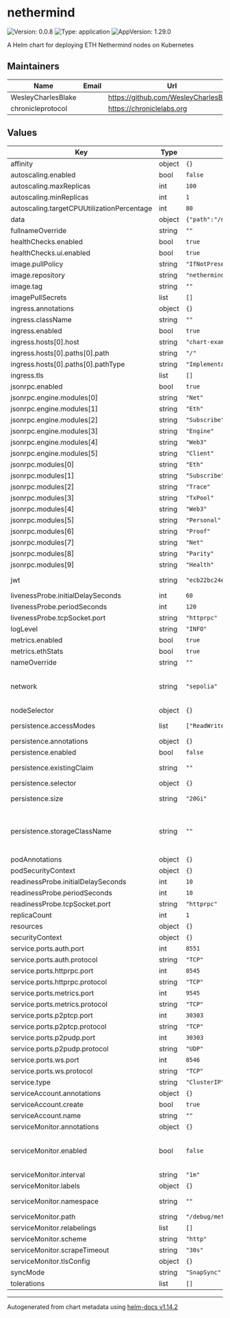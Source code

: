 # nethermind

![Version: 0.0.8](https://img.shields.io/badge/Version-0.0.8-informational?style=flat-square) ![Type: application](https://img.shields.io/badge/Type-application-informational?style=flat-square) ![AppVersion: 1.29.0](https://img.shields.io/badge/AppVersion-1.29.0-informational?style=flat-square)

A Helm chart for deploying ETH Nethermind nodes on Kubernetes

## Maintainers

| Name | Email | Url |
| ---- | ------ | --- |
| WesleyCharlesBlake |  | <https://github.com/WesleyCharlesBlake> |
| chronicleprotocol |  | <https://chroniclelabs.org> |

## Values

| Key | Type | Default | Description |
|-----|------|---------|-------------|
| affinity | object | `{}` |  |
| autoscaling.enabled | bool | `false` |  |
| autoscaling.maxReplicas | int | `100` |  |
| autoscaling.minReplicas | int | `1` |  |
| autoscaling.targetCPUUtilizationPercentage | int | `80` |  |
| data | object | `{"path":"/nethermind-data"}` | Path to store data |
| fullnameOverride | string | `""` |  |
| healthChecks.enabled | bool | `true` |  |
| healthChecks.ui.enabled | bool | `true` |  |
| image.pullPolicy | string | `"IfNotPresent"` |  |
| image.repository | string | `"nethermind/nethermind"` |  |
| image.tag | string | `""` |  |
| imagePullSecrets | list | `[]` |  |
| ingress.annotations | object | `{}` |  |
| ingress.className | string | `""` |  |
| ingress.enabled | bool | `true` |  |
| ingress.hosts[0].host | string | `"chart-example.local"` |  |
| ingress.hosts[0].paths[0].path | string | `"/"` |  |
| ingress.hosts[0].paths[0].pathType | string | `"ImplementationSpecific"` |  |
| ingress.tls | list | `[]` |  |
| jsonrpc.enabled | bool | `true` |  |
| jsonrpc.engine.modules[0] | string | `"Net"` |  |
| jsonrpc.engine.modules[1] | string | `"Eth"` |  |
| jsonrpc.engine.modules[2] | string | `"Subscribe"` |  |
| jsonrpc.engine.modules[3] | string | `"Engine"` |  |
| jsonrpc.engine.modules[4] | string | `"Web3"` |  |
| jsonrpc.engine.modules[5] | string | `"Client"` |  |
| jsonrpc.modules[0] | string | `"Eth"` |  |
| jsonrpc.modules[1] | string | `"Subscribe"` |  |
| jsonrpc.modules[2] | string | `"Trace"` |  |
| jsonrpc.modules[3] | string | `"TxPool"` |  |
| jsonrpc.modules[4] | string | `"Web3"` |  |
| jsonrpc.modules[5] | string | `"Personal"` |  |
| jsonrpc.modules[6] | string | `"Proof"` |  |
| jsonrpc.modules[7] | string | `"Net"` |  |
| jsonrpc.modules[8] | string | `"Parity"` |  |
| jsonrpc.modules[9] | string | `"Health"` |  |
| jwt | string | `"ecb22bc24e7d4061f7ed690ccd5846d7d73f5d2b9733267e12f56790398d908a"` | JWT secret used by client as a secret. Change this value. |
| livenessProbe.initialDelaySeconds | int | `60` |  |
| livenessProbe.periodSeconds | int | `120` |  |
| livenessProbe.tcpSocket.port | string | `"httprpc"` |  |
| logLevel | string | `"INFO"` | Log level for the node |
| metrics.enabled | bool | `true` |  |
| metrics.ethStats | bool | `true` | add node to ethstat |
| nameOverride | string | `""` |  |
| network | string | `"sepolia"` | can be Energy Web,Exosama,Goerli (testnet),Gnosis, Chiado ,Holesky (testnet),Mainnet,Sepolia (testnet),Volta (testnet) |
| nodeSelector | object | `{}` |  |
| persistence.accessModes | list | `["ReadWriteOnce"]` | Access mode for the volume claim template |
| persistence.annotations | object | `{}` | Annotations for volume claim template |
| persistence.enabled | bool | `false` | Uses an EmptyDir when not enabled |
| persistence.existingClaim | string | `""` | Use an existing PVC when persistence.enabled |
| persistence.selector | object | `{}` | Selector for volume claim template |
| persistence.size | string | `"20Gi"` | Requested size for volume claim template |
| persistence.storageClassName | string | `""` | Use a specific storage class E.g 'local-path' for local storage to achieve best performance Read more (https://github.com/rancher/local-path-provisioner) |
| podAnnotations | object | `{}` |  |
| podSecurityContext | object | `{}` |  |
| readinessProbe.initialDelaySeconds | int | `10` |  |
| readinessProbe.periodSeconds | int | `10` |  |
| readinessProbe.tcpSocket.port | string | `"httprpc"` |  |
| replicaCount | int | `1` |  |
| resources | object | `{}` |  |
| securityContext | object | `{}` |  |
| service.ports.auth.port | int | `8551` |  |
| service.ports.auth.protocol | string | `"TCP"` |  |
| service.ports.httprpc.port | int | `8545` |  |
| service.ports.httprpc.protocol | string | `"TCP"` |  |
| service.ports.metrics.port | int | `9545` |  |
| service.ports.metrics.protocol | string | `"TCP"` |  |
| service.ports.p2ptcp.port | int | `30303` |  |
| service.ports.p2ptcp.protocol | string | `"TCP"` |  |
| service.ports.p2pudp.port | int | `30303` |  |
| service.ports.p2pudp.protocol | string | `"UDP"` |  |
| service.ports.ws.port | int | `8546` |  |
| service.ports.ws.protocol | string | `"TCP"` |  |
| service.type | string | `"ClusterIP"` |  |
| serviceAccount.annotations | object | `{}` |  |
| serviceAccount.create | bool | `true` |  |
| serviceAccount.name | string | `""` |  |
| serviceMonitor.annotations | object | `{}` | Additional ServiceMonitor annotations |
| serviceMonitor.enabled | bool | `false` | If true, a ServiceMonitor CRD is created for a prometheus operator https://github.com/coreos/prometheus-operator |
| serviceMonitor.interval | string | `"1m"` | ServiceMonitor scrape interval |
| serviceMonitor.labels | object | `{}` | Additional ServiceMonitor labels |
| serviceMonitor.namespace | string | `""` | Alternative namespace for ServiceMonitor |
| serviceMonitor.path | string | `"/debug/metrics"` | Path to scrape |
| serviceMonitor.relabelings | list | `[]` | ServiceMonitor relabelings |
| serviceMonitor.scheme | string | `"http"` | ServiceMonitor scheme |
| serviceMonitor.scrapeTimeout | string | `"30s"` | ServiceMonitor scrape timeout |
| serviceMonitor.tlsConfig | object | `{}` | ServiceMonitor TLS configuration |
| syncMode | string | `"SnapSync"` | syncMode can be FastSync, SnapSync |
| tolerations | list | `[]` |  |

----------------------------------------------
Autogenerated from chart metadata using [helm-docs v1.14.2](https://github.com/norwoodj/helm-docs/releases/v1.14.2)
